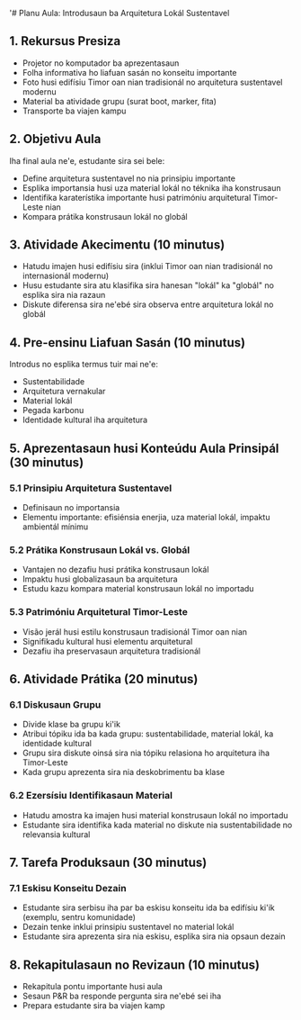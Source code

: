 '# Planu Aula: Introdusaun ba Arquitetura Lokál Sustentavel

## 1. Rekursus Presiza

- Projetor no komputador ba aprezentasaun
- Folha informativa ho liafuan sasán no konseitu importante
- Foto husi edifísiu Timor oan nian tradisionál no arquitetura sustentavel modernu
- Material ba atividade grupu (surat boot, marker, fita)
- Transporte ba viajen kampu

## 2. Objetivu Aula

Iha final aula ne'e, estudante sira sei bele:
- Define arquitetura sustentavel no nia prinsipiu importante
- Esplika importansia husi uza material lokál no téknika iha konstrusaun
- Identifika karaterístika importante husi patrimóniu arquitetural Timor-Leste nian
- Kompara prátika konstrusaun lokál no globál

## 3. Atividade Akecimentu (10 minutus)

- Hatudu imajen husi edifísiu sira (inklui Timor oan nian tradisionál no internasionál modernu)
- Husu estudante sira atu klasifika sira hanesan "lokál" ka "globál" no esplika sira nia razaun
- Diskute diferensa sira ne'ebé sira observa entre arquitetura lokál no globál

## 4. Pre-ensinu Liafuan Sasán (10 minutus)

Introdus no esplika termus tuir mai ne'e:
- Sustentabilidade
- Arquitetura vernakular
- Material lokál
- Pegada karbonu
- Identidade kultural iha arquitetura

## 5. Aprezentasaun husi Konteúdu Aula Prinsipál (30 minutus)

### 5.1 Prinsipiu Arquitetura Sustentavel
- Definisaun no importansia
- Elementu importante: efisiénsia enerjia, uza material lokál, impaktu ambientál mínimu

### 5.2 Prátika Konstrusaun Lokál vs. Globál
- Vantajen no dezafiu husi prátika konstrusaun lokál
- Impaktu husi globalizasaun ba arquitetura
- Estudu kazu kompara material konstrusaun lokál no importadu

### 5.3 Patrimóniu Arquitetural Timor-Leste
- Visão jerál husi estilu konstrusaun tradisionál Timor oan nian
- Signifikadu kultural husi elementu arquitetural
- Dezafiu iha preservasaun arquitetura tradisionál

## 6. Atividade Prátika (20 minutus)

### 6.1 Diskusaun Grupu
- Divide klase ba grupu ki'ik
- Atribui tópiku ida ba kada grupu: sustentabilidade, material lokál, ka identidade kultural
- Grupu sira diskute oinsá sira nia tópiku relasiona ho arquitetura iha Timor-Leste
- Kada grupu aprezenta sira nia deskobrimentu ba klase

### 6.2 Ezersísiu Identifikasaun Material
- Hatudu amostra ka imajen husi material konstrusaun lokál no importadu
- Estudante sira identifika kada material no diskute nia sustentabilidade no relevansia kultural

## 7. Tarefa Produksaun (30 minutus)

### 7.1 Eskisu Konseitu Dezain
- Estudante sira serbisu iha par ba eskisu konseitu ida ba edifísiu ki'ik (exemplu, sentru komunidade)
- Dezain tenke inklui prinsipiu sustentavel no material lokál
- Estudante sira aprezenta sira nia eskisu, esplika sira nia opsaun dezain

## 8. Rekapitulasaun no Revizaun (10 minutus)

- Rekapitula pontu importante husi aula
- Sesaun P&R ba responde pergunta sira ne'ebé sei iha
- Prepara estudante sira ba viajen kamp